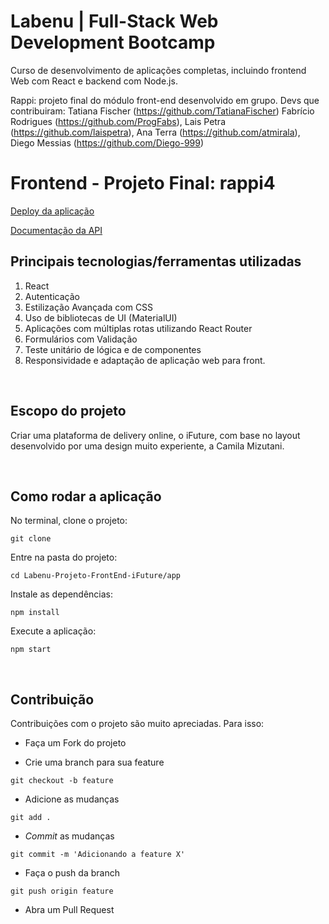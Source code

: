 # Labenu | Full-Stack Web Development Bootcamp
Curso de desenvolvimento de aplicações completas, incluindo frontend Web com React e backend com Node.js.

Rappi: projeto final do módulo front-end desenvolvido em grupo.
Devs que contribuiram:
Tatiana Fischer (https://github.com/TatianaFischer)
Fabrício Rodrigues (https://github.com/ProgFabs), 
Lais Petra (https://github.com/laispetra),
Ana Terra (https://github.com/atmirala),
Diego Messias (https://github.com/Diego-999)

# Frontend - Projeto Final: rappi4

[Deploy da aplicação](http://rappi4b-mello.surge.sh/)

[Documentação da API](https://documenter.getpostman.com/view/7549981/SWTEdGtT?version=latest#a671fbe5-a360-4cd3-b269-d5a121e19da0)


## Principais tecnologias/ferramentas utilizadas

1. React
2. Autenticação
5. Estilização Avançada com CSS
6. Uso de bibliotecas de UI (MaterialUI)
7. Aplicações com múltiplas rotas utilizando React Router
8. Formulários com Validação
9. Teste unitário de lógica e de componentes
10. Responsividade e adaptação de aplicação web para front.

<br>

## Escopo do projeto

Criar uma plataforma de delivery online, o iFuture, com base no layout desenvolvido por uma design muito experiente, a Camila Mizutani.

<br>

## Como rodar a aplicação

No terminal, clone o projeto:
```
git clone 
```

Entre na pasta do projeto:
```
cd Labenu-Projeto-FrontEnd-iFuture/app
```

Instale as dependências:
```
npm install
```

Execute a aplicação:
```
npm start 
```

<br>

## Contribuição

Contribuições com o projeto são muito apreciadas. Para isso:

- Faça um Fork do projeto

- Crie uma branch para sua feature
```
git checkout -b feature
```

- Adicione as mudanças
```
git add . 
```

- _Commit_ as mudanças 
```
git commit -m 'Adicionando a feature X'
```

- Faça o push da branch 
```
git push origin feature
```

- Abra um Pull Request

<br>

